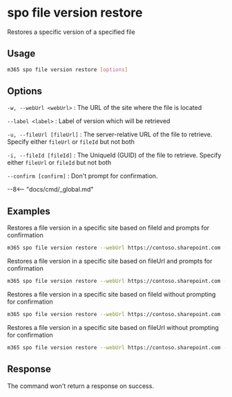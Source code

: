# spo file version restore

Restores a specific version of a specified file

## Usage

```sh
m365 spo file version restore [options]
```

## Options

`-w, --webUrl <webUrl>`
: The URL of the site where the file is located

`--label <label>`
: Label of version which will be retrieved

`-u, --fileUrl [fileUrl]`
: The server-relative URL of the file to retrieve. Specify either `fileUrl` or `fileId` but not both

`-i, --fileId [fileId]`
: The UniqueId (GUID) of the file to retrieve. Specify either `fileUrl` or `fileId` but not both

`--confirm [confirm]`
: Don't prompt for confirmation.

--8<-- "docs/cmd/_global.md"

## Examples

Restores a file version in a specific site based on fileId and prompts for confirmation

```sh
m365 spo file version restore --webUrl https://contoso.sharepoint.com --label "1.0" --fileId 'b2307a39-e878-458b-bc90-03bc578531d6'
```

Restores a file version in a specific site based on fileUrl and prompts for confirmation

```sh
m365 spo file version restore --webUrl https://contoso.sharepoint.com --label "1.0" --fileUrl '/Shared Documents/Document.docx'
```

Restores a file version in a specific site based on fileId without prompting for confirmation

```sh
m365 spo file version restore --webUrl https://contoso.sharepoint.com --label "1.0" --fileId 'b2307a39-e878-458b-bc90-03bc578531d6' --confirm
```

Restores a file version in a specific site based on fileUrl without prompting for confirmation

```sh
m365 spo file version restore --webUrl https://contoso.sharepoint.com --label "1.0" --fileUrl '/Shared Documents/Document.docx' --confirm
```

## Response

The command won't return a response on success.
